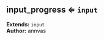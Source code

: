 <a name="module_input_progress"></a>

## input_progress ⇐ <code>input</code>
**Extends:** <code>input</code>  
**Author:** annvas  
